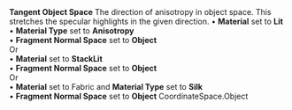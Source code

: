 <tr>
<td><strong>Tangent Object Space</strong></td>
<td>The direction of anisotropy in object space. This stretches the specular highlights in the given direction.</td>
<td>&#8226; <strong>Material</strong> set to <strong>Lit</strong> <br/>&#8226; <strong>Material Type</strong> set to <strong>Anisotropy</strong> <br/>&#8226; <strong>Fragment Normal Space</strong> set to <strong>Object</strong> <br/>Or <br/>&#8226; <strong>Material</strong> set to <strong>StackLit</strong><br/>&#8226; <strong>Fragment Normal Space</strong> set to <strong>Object</strong> <br/>Or <br/>&#8226; <strong>Material</strong> set to Fabric and <strong>Material Type</strong> set to <strong>Silk</strong><br/>&#8226; <strong>Fragment Normal Space</strong> set to <strong>Object</strong></td>
<td>CoordinateSpace.Object</td>
</tr>
